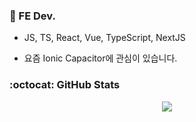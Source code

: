 ### 👋 FE Dev.
- JS, TS, React, Vue, TypeScript, NextJS

- 요즘 Ionic Capacitor에 관심이 있습니다.
<!-- ### Handong University, Computer Science (ABEEK - Accreditation Board for Engineering Education of Korea)
  2014.03 ~ 2021.02 

### Ini Solution Intern (SW Developer)
  2020.07 ~ 2020.08

### Samsung SW Academy For Youth - 5th 
  2021.01 ~ 2021.07

### Midas IT (Midas In - Front-end Dev)
  2021.08 ~ Now <br /> -->



<!-- [Notion 포트폴리오 바로가기](https://www.notion.so/951ced02ab6a4be8ba26f2b290d3b68b) -->

<!-- [![Top Langs](https://github-readme-stats.vercel.app/api/top-langs/?username=jun7867&layout=compact&theme=ayu-mirage&langs_count=10)](https://github.com/anuraghazra/github-readme-stats) -->
<!-- 
### 👩‍💻 Technologies & Tools

<p align="center">
    <img src="https://img.shields.io/badge/javascript%20-%23323330.svg?&style=for-the-badge&logo=javascript&logoColor=%23F7DF1E"/>
    <img src="https://img.shields.io/badge/html5%20-%23E34F26.svg?&style=for-the-badge&logo=html5&logoColor=white"/>
    <img src="https://img.shields.io/badge/css3%20-%231572B6.svg?&style=for-the-badge&logo=css3&logoColor=white"/>
    <img src="https://img.shields.io/badge/react%20-%2320232a.svg?&style=for-the-badge&logo=react&logoColor=%2361DAFB"/>
  <img src="https://img.shields.io/badge/python%20-%2314354C.svg?&style=for-the-badge&logo=python&logoColor=white"/>
  <img src="https://img.shields.io/badge/java%20-%2314354C.svg?&style=for-the-badge&logo=java&logoColor=white"/>
    <img src="https://img.shields.io/badge/git%20-%23F05033.svg?&style=for-the-badge&logo=git&logoColor=white"/>
  <img src="https://img.shields.io/badge/pandas%20-%23150458.svg?&style=for-the-badge&logo=pandas&logoColor=white" />
</p> -->



### :octocat: GitHub Stats

<p align = "center">
  <img src = "https://github-readme-stats.vercel.app/api?username=jun7867&show_icons=true&theme=radical&count_private=true&line_height=27">
<!--   <img src = "https://github-readme-stats.vercel.app/api/top-langs/?username=jun7867&hide=c#&theme=radical&langs_count=4"> -->
</p>


<!-- [![solved.ac tier](http://mazassumnida.wtf/api/generate_badge?boj=jun7867)](https://solved.ac/jun7867) -->

<!--
**jun7867/jun7867** is a ✨ _special_ ✨ repository because its `README.md` (this file) appears on your GitHub profile.

![Jun's github stats](https://github-readme-stats.vercel.app/api?username=jun7867&count_private=true&show_icons=true&hide=contribs)
![Top Langs](https://github-readme-stats.vercel.app/api/top-langs/?username=jun7867&layout=compact)

Here are some ideas to get you started:

- 🔭 I’m currently working on ...
- 🌱 I’m currently learning ...
- 👯 I’m looking to collaborate on ...
- 🤔 I’m looking for help with ...

- 📫 How to reach me: ...
- 😄 Pronouns: ...
- ⚡ Fun fact: ...
-->
